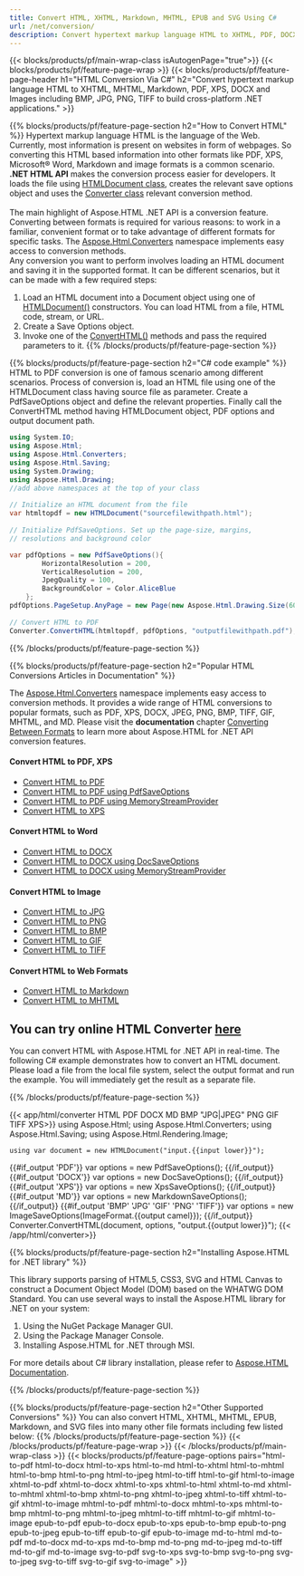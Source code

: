 ```yaml
---
title: Convert HTML, XHTML, Markdown, MHTML, EPUB and SVG Using C#
url: /net/conversion/
description: Convert hypertext markup language HTML to XHTML, PDF, DOCX, XPS, Markdown, MHTML and Images with few lines of C# code via .NET library.
---
```


{{< blocks/products/pf/main-wrap-class isAutogenPage="true">}}
{{< blocks/products/pf/feature-page-wrap >}}
{{< blocks/products/pf/feature-page-header h1="HTML Conversion Via C#" h2="Convert hypertext markup language HTML to XHTML, MHTML, Markdown, PDF, XPS, DOCX and Images including BMP, JPG, PNG, TIFF to build cross-platform .NET applications." >}}

{{% blocks/products/pf/feature-page-section  h2="How to Convert HTML" %}}
Hypertext markup language HTML is the language of the Web. Currently, most information is present on websites in form of webpages. So converting this HTML based information into other formats like PDF, XPS, Microsoft® Word, Markdown and image formats is a common scenario. **.NET HTML API** makes the conversion process easier for developers. It loads the file using [HTMLDocument class](https://apireference.aspose.com/html/net/aspose.html/htmldocument), creates the relevant save options object and uses the [Converter class](https://apireference.aspose.com/html/net/aspose.html.converters/converter) relevant conversion method.</br></br> 
The main highlight of Aspose.HTML .NET API is a conversion feature. Converting between formats is required for various reasons: to work in a familiar, convenient format or to take advantage of different formats for specific tasks. The [Aspose.Html.Converters](https://apireference.aspose.com/html/net/aspose.html.converters) namespace implements easy access to conversion methods. </br>
Any conversion you want to perform involves loading an HTML document and saving it in the supported format. It can be different scenarios, but it can be made with a few required steps:</br>
1. Load an HTML document into a Document object using one of [HTMLDocument()](https://apireference.aspose.com/html/net/aspose.html/htmldocument) constructors. You can load HTML from a file, HTML code, stream, or URL.</br>
2. Create a Save Options object.</br>
3. Invoke one of the [ConvertHTML()](https://apireference.aspose.com/html/net/aspose.html.converters/converter/converthtml/) methods and pass the required parameters to it.
{{% /blocks/products/pf/feature-page-section %}}

{{% blocks/products/pf/feature-page-section  h2="C# code example" %}}
HTML to PDF conversion is one of famous scenario among different scenarios. Process of conversion is, load an HTML file using one of the HTMLDocument class having source file as parameter. Create a PdfSaveOptions object and define the relevant properties. Finally call the ConvertHTML method having HTMLDocument object, PDF options and output document path.

```cs
using System.IO;
using Aspose.Html;
using Aspose.Html.Converters;
using Aspose.Html.Saving;
using System.Drawing;
using Aspose.Html.Drawing;
//add above namespaces at the top of your class
    
// Initialize an HTML document from the file
var htmltopdf = new HTMLDocument("sourcefilewithpath.html");
    
// Initialize PdfSaveOptions. Set up the page-size, margins, 
// resolutions and background color 

var pdfOptions = new PdfSaveOptions(){                
        HorizontalResolution = 200,
        VerticalResolution = 200,
        JpegQuality = 100,
        BackgroundColor = Color.AliceBlue                
    };
pdfOptions.PageSetup.AnyPage = new Page(new Aspose.Html.Drawing.Size(600, 300), new Margin(20, 10, 10, 10));     
    
// Convert HTML to PDF
Converter.ConvertHTML(htmltopdf, pdfOptions, "outputfilewithpath.pdf");
```

{{% /blocks/products/pf/feature-page-section %}}

{{% blocks/products/pf/feature-page-section  h2="Popular HTML Conversions Articles in Documentation" %}}

The [Aspose.Html.Converters](https://apireference.aspose.com/html/net/aspose.html.converters) namespace implements easy access to conversion methods. It provides a wide range of HTML conversions to popular formats, such as PDF, XPS, DOCX, JPEG, PNG, BMP, TIFF, GIF, MHTML, and MD. Please visit the **documentation** chapter [Converting Between Formats](https://docs.aspose.com/html/net/converting-between-formats/) to learn more about Aspose.HTML for .NET API conversion features.

<div class="row">
	<div class="col-md-3">
		<h4>Convert HTML to PDF, XPS</h4>				
		<ul>
			<li><a href="https://docs.aspose.com/html/net/converting-between-formats/html-to-pdf/" target="_blank">Convert HTML to PDF</a></li>
			<li><a href="https://docs.aspose.com/html/net/converting-between-formats/html-to-pdf/#convert-html-to-pdf-using-pdfsaveoptions" target="_blank">Convert HTML to PDF using PdfSaveOptions</a></li>
			<li><a href="https://docs.aspose.com/html/net/converting-between-formats/html-to-pdf/#output-stream-providers" target="_blank">Convert HTML to PDF using MemoryStreamProvider</a></li>
			<li><a href="https://docs.aspose.com/html/net/converting-between-formats/html-to-xps/" target="_blank">Convert HTML to XPS</a></li>					
		</ul>
	</div>
	<div class="col-md-3">
		<h4>Convert HTML to Word</h4>	
		<ul>
			<li><a href="https://docs.aspose.com/html/net/converting-between-formats/html-to-docx/" target="_blank">Convert HTML to DOCX</a></li>
			<li><a href="https://docs.aspose.com/html/net/converting-between-formats/html-to-docx/#convert-html-to-docx-using-docsaveoptions" target="_blank">Convert HTML to DOCX using DocSaveOptions</a></li>
			<li><a href="https://docs.aspose.com/html/net/converting-between-formats/html-to-docx/#output-stream-providers" target="_blank">Convert HTML to DOCX using MemoryStreamProvider</a></li>
	</div>
	<div class="col-md-3">
		<h4>Convert HTML to Image</h4>	
		</ul>
		<ul>
			<li><a href="https://docs.aspose.com/html/net/converting-between-formats/html-to-jpg/" target="_blank">Convert HTML to JPG</a></li>
			<li><a href="https://docs.aspose.com/html/net/converting-between-formats/html-to-png/" target="_blank">Convert HTML to PNG</a></li>
			<li><a href="https://docs.aspose.com/html/net/converting-between-formats/html-to-bmp/" target="_blank">Convert HTML to BMP</a></li>
			<li><a href="https://docs.aspose.com/html/net/converting-between-formats/html-to-gif/" target="_blank">Convert HTML to GIF</a></li>
			<li><a href="https://docs.aspose.com/html/net/converting-between-formats/html-to-tiff/" target="_blank">Convert HTML to TIFF</a></li>						
		</ul>
	</div>
	<div class="col-md-3">
		<h4>Convert HTML to Web Formats</h4>
		<ul>
			<li><a href="https://docs.aspose.com/html//net/converting-between-formats/html-to-markdown/" target="_blank">Convert HTML to Markdown</a></li>
			<li><a href="https://docs.aspose.com/html/net/converting-between-formats/html-to-mhtml/" target="_blank">Convert HTML to MHTML</a></li>			
		</ul>
	</div>	
</div>


 <h2><b>
You can try online HTML Converter 
    <a href="https://products.aspose.app/html/conversion/html" rel="opener noopener noreferrer" target="_blank"> 
     here
    </a>
    </b></h2>
	<p>You can convert HTML with Aspose.HTML for .NET API in real-time.  The following C# example demonstrates how to convert an HTML document. Please load a file from the local file system, select the output format and run the example. You will immediately get the result as a separate file.</p>
{{% /blocks/products/pf/feature-page-section %}}


{{< app/html/converter HTML PDF DOCX MD BMP "JPG|JPEG" PNG GIF TIFF XPS>}}
using Aspose.Html;
using Aspose.Html.Converters;
using Aspose.Html.Saving;
using Aspose.Html.Rendering.Image;

    using var document = new HTMLDocument("input.{{input lower}}");
{{#if_output 'PDF'}}
    var options = new PdfSaveOptions();
{{/if_output}}
{{#if_output 'DOCX'}}
    var options = new DocSaveOptions();
{{/if_output}}
{{#if_output 'XPS'}}
    var options = new XpsSaveOptions();
{{/if_output}}
{{#if_output 'MD'}}
    var options = new MarkdownSaveOptions();
{{/if_output}}
{{#if_output 'BMP' 'JPG' 'GIF' 'PNG' 'TIFF'}}
    var options = new ImageSaveOptions(ImageFormat.{{output camel}});
{{/if_output}}
    Converter.ConvertHTML(document, options, "output.{{output lower}}");
{{< /app/html/converter>}}


{{% blocks/products/pf/feature-page-section  h2="Installing Aspose.HTML for .NET library" %}}

This library supports parsing of HTML5, CSS3, SVG and HTML Canvas to construct a Document Object Model (DOM) based on the WHATWG DOM Standard. You can use several ways to install the Aspose.HTML library for .NET on your system:</br>

1. Using the NuGet Package Manager GUI.
2. Using the Package Manager Console.
3. Installing Aspose.HTML for .NET through MSI.</br>  

  For more details about C# library installation, please refer to [Aspose.HTML Documentation](https://docs.aspose.com/html/net/getting-started/installation/).

{{% /blocks/products/pf/feature-page-section %}}

{{% blocks/products/pf/feature-page-section  h2="Other Supported Conversions" %}}
You can also convert HTML, XHTML, MHTML, EPUB, Markdown, and SVG files into many other file formats including few listed below:
{{% /blocks/products/pf/feature-page-section %}}
{{< /blocks/products/pf/feature-page-wrap >}}
{{< /blocks/products/pf/main-wrap-class >}}
{{< blocks/products/pf/feature-page-options pairs="html-to-pdf html-to-docx html-to-xps html-to-md html-to-xhtml html-to-mhtml html-to-bmp html-to-png html-to-jpeg html-to-tiff html-to-gif html-to-image xhtml-to-pdf xhtml-to-docx xhtml-to-xps xhtml-to-html xhtml-to-md xhtml-to-mhtml xhtml-to-bmp xhtml-to-png xhtml-to-jpeg xhtml-to-tiff xhtml-to-gif xhtml-to-image mhtml-to-pdf mhtml-to-docx mhtml-to-xps mhtml-to-bmp mhtml-to-png mhtml-to-jpeg mhtml-to-tiff mhtml-to-gif mhtml-to-image epub-to-pdf epub-to-docx epub-to-xps epub-to-bmp epub-to-png epub-to-jpeg epub-to-tiff epub-to-gif epub-to-image md-to-html md-to-pdf md-to-docx md-to-xps md-to-bmp md-to-png md-to-jpeg md-to-tiff md-to-gif md-to-image svg-to-pdf svg-to-xps svg-to-bmp svg-to-png svg-to-jpeg svg-to-tiff svg-to-gif svg-to-image" >}}